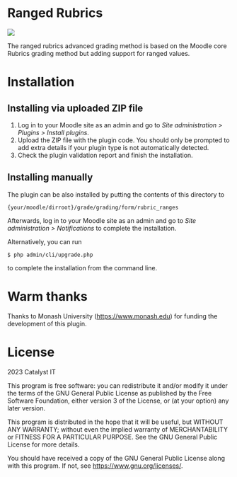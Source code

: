# Ranged Rubrics

<a href="https://github.com/catalyst/moodle-gradingform_rubric_ranges/actions">
<img src="https://github.com/catalyst/moodle-gradingform_rubric_ranges/workflows/ci/badge.svg">
</a>

The ranged rubrics advanced grading method is based on the Moodle core Rubrics grading method but 
adding support for ranged values.

# Installation

## Installing via uploaded ZIP file ##

1. Log in to your Moodle site as an admin and go to _Site administration > Plugins > Install plugins_.
2. Upload the ZIP file with the plugin code. You should only be prompted to add
   extra details if your plugin type is not automatically detected.
3. Check the plugin validation report and finish the installation.

## Installing manually ##

The plugin can be also installed by putting the contents of this directory to

    {your/moodle/dirroot}/grade/grading/form/rubric_ranges

Afterwards, log in to your Moodle site as an admin and go to _Site administration > Notifications_ to complete the installation.

Alternatively, you can run

    $ php admin/cli/upgrade.php

to complete the installation from the command line.

# Warm thanks #

Thanks to Monash University (https://www.monash.edu) for funding the development of this plugin.

# License #

2023 Catalyst IT

This program is free software: you can redistribute it and/or modify it under
the terms of the GNU General Public License as published by the Free Software
Foundation, either version 3 of the License, or (at your option) any later
version.

This program is distributed in the hope that it will be useful, but WITHOUT ANY
WARRANTY; without even the implied warranty of MERCHANTABILITY or FITNESS FOR A
PARTICULAR PURPOSE.  See the GNU General Public License for more details.

You should have received a copy of the GNU General Public License along with
this program.  If not, see <https://www.gnu.org/licenses/>.
